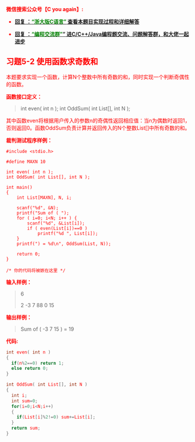 
<font color='red'> **微信搜索公众号【C you again】:**

- [**回复 ：<font color='green'>“浙大版C语言”</font> 查看本题目实现过程和详细解答** ](  http://gzh.cyouagain.cn/) 
 
- [ **回复 ：<font color='green'>“编程交流群”</font>” 进C/C++/Java编程题交流、问题解答群，和大佬一起进步**  ](  http://cyouagain.cn/    ) 



## 习题5-2 使用函数求奇数和

本题要求实现一个函数，计算N个整数中所有奇数的和，同时实现一个判断奇偶性的函数。

**函数接口定义：**

> int even( int n ); 
> int OddSum( int List[], int N );

其中函数even将根据用户传入的参数n的奇偶性返回相应值：当n为偶数时返回1，否则返回0。函数OddSum负责计算并返回传入的N个整数List[]中所有奇数的和。

**裁判测试程序样例：**

    #include <stdio.h>
    
    #define MAXN 10
    
    int even( int n );
    int OddSum( int List[], int N );
    
    int main()
    {    
        int List[MAXN], N, i;
    
        scanf("%d", &N);
        printf("Sum of ( ");
        for ( i=0; i<N; i++ ) {
            scanf("%d", &List[i]);
            if ( even(List[i])==0 )
                printf("%d ", List[i]);
        }
        printf(") = %d\n", OddSum(List, N));
    
        return 0;
    }
    
    /* 你的代码将被嵌在这里 */

**输入样例：**

> 6 
>
> 2 -3 7 88 0 15

**输出样例：**

> Sum of ( -3 7 15 ) = 19

**代码:**

```c
int even( int n )
{
  if(n%2==0) return 1;
  else return 0;
}

int OddSum( int List[], int N )
{
  int i;
  int sum=0;
  for(i=0;i<N;i++)
  {
    if(List[i]%2!=0) sum+=List[i];
  }
  return sum;
}
```


